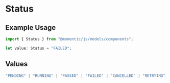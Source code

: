 # Status

## Example Usage

```typescript
import { Status } from "@momentic/js/models/components";

let value: Status = "FAILED";
```

## Values

```typescript
"PENDING" | "RUNNING" | "PASSED" | "FAILED" | "CANCELLED" | "RETRYING" | "WAITING_FOR_USER"
```